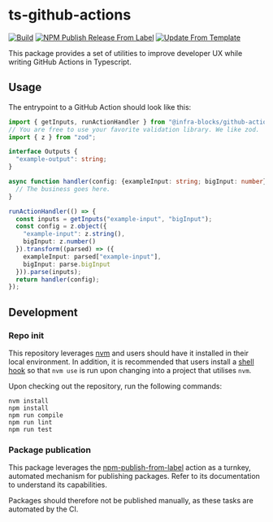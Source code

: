 # ts-github-actions
[![Build](https://github.com/infrastructure-blocks/ts-github-actions/actions/workflows/build.yml/badge.svg)](https://github.com/infrastructure-blocks/ts-github-actions/actions/workflows/build.yml)
[![NPM Publish Release From Label](https://github.com/infrastructure-blocks/ts-github-actions/actions/workflows/npm-publish-release-from-label.yml/badge.svg)](https://github.com/infrastructure-blocks/ts-github-actions/actions/workflows/npm-publish-release-from-label.yml)
[![Update From Template](https://github.com/infrastructure-blocks/ts-github-actions/actions/workflows/update-from-template.yml/badge.svg)](https://github.com/infrastructure-blocks/ts-github-actions/actions/workflows/update-from-template.yml)

This package provides a set of utilities to improve developer UX while writing GitHub Actions in Typescript.

## Usage

The entrypoint to a GitHub Action should look like this:

```typescript
import { getInputs, runActionHandler } from "@infra-blocks/github-actions";
// You are free to use your favorite validation library. We like zod.
import { z } from "zod";

interface Outputs {
  "example-output": string;
}

async function handler(config: {exampleInput: string; bigInput: number}): Promise<Outputs> {
  // The business goes here.
}

runActionHandler(() => {
  const inputs = getInputs("example-input", "bigInput");
  const config = z.object({
    "example-input": z.string(),
    bigInput: z.number()
  }).transform((parsed) => ({
    exampleInput: parsed["example-input"],
    bigInput: parse.bigInput
  })).parse(inputs);
  return handler(config);
});
```

## Development

### Repo init

This repository leverages [nvm](https://github.com/nvm-sh/nvm) and users should have it installed in their local environment.
In addition, it is recommended that users install a [shell hook](https://github.com/nvm-sh/nvm#deeper-shell-integration)
so that `nvm use` is run upon changing into a project that utilises `nvm`.

Upon checking out the repository, run the following commands:
```shell
nvm install
npm install
npm run compile
npm run lint
npm run test
```

### Package publication

This package leverages the [npm-publish-from-label](https://github.com/infrastructure-blocks/npm-publish-from-label-action) action
as a turnkey, automated mechanism for publishing packages. Refer to its documentation to understand its capabilities.

Packages should therefore not be published manually, as these tasks are automated by the CI.

